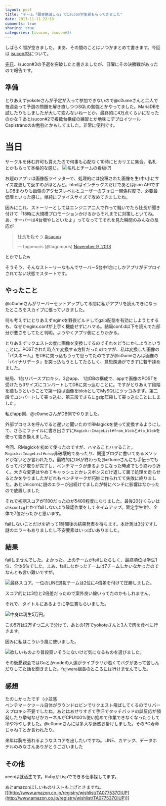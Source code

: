 ```yaml
---
layout: post
title: "チーム「銀杏絶滅しろ」でisucon学生賞もらってきました"
date: 2013-11-11 22:18
comments: true
sharing: true
categories: [isucon, isucon#3]
---
```

しばらく間が空きました。まあ、その間のことはいつかまとめて書きます。今回は [isucon#3](http://isucon.net/)について。

[先日](/blog/2013/10/09/isucon-qualifying-event/)、isucon#3の予選を突破したと書きましたが、日曜にその決勝戦があったので報告です。

<!-- more -->
## 準備

とりあえずyokoteさんが予定が入って参加できないので@c0umeさんと二人で毎週会って予選の問題を解き直しつつSQLの勉強とかやってました。MariaDBを試したりもしましたが大して変んないねーとか。最終的に4万点くらいになったのかな？あとisucon#2で複数台構成の練習とか地味にデプロイツールCapistranoのお勉強とかもしてました。非常に便利です。

# 当日

サークルを休む許可も貰えたので何事も心配なく10時にヒカリエに集合。名札とかもらって本格的な感じ。 ![名札とチームの看板(?)](/images/isucon-name-strap.jpg "name-strap")

お題のアプリは画像版ツイッターで、処理的には投稿された画像を生/中/小にサイズ変更して返すのがほとんど。htmlはインデックスだけであとはjson APIですしDBまわりも画像のアクセスレベルとユーザーのフォロー関係程度で、必要最低限といった感じ。単純にファイスサイズで攻めてきましたね。

因みにこれ、ストーリーとしてはエンジニア二人で作って騒いでたら社長が聞き付けて「18時に大規模プロモーションかけるからそれまでに対策しといてね。あ、サーバーは4台増やしといたよ」ってなっててそれを見た瞬間のみんなの反応が

> 社長を殺そう [#isucon](https://twitter.com/search?q=%23isucon&src=hash)
> 
> — tagomoris (@tagomoris) [November 9, 2013](https://twitter.com/tagomoris/statuses/398992801850875904)<script async src="//platform.twitter.com/widgets.js" charset="utf-8"></script>

とかでしたw

そうそう、そんなストーリーなもんでサーバー5台中1台にしかアプリがデプロイされてない状態でスタートです。

## やったこと

@c0umeさんがサーバーセットアップしてる間に私がアプリを読んできになったところをスカイプに張っていきました。

何も考えずにとりあえずnginxを野良ビルドしてgzip配信を有効にしようとするも、なぜかnginx.confが上手く機能せずにハマる。結局conf.d以下を読んでた部分が悪さをしてたと判明。ようやくアプリ側にとりかかる。

とりあえずリクエストの度に画像を変換してるのでそれをどうにかしようということに。POSTされた時点で変換する方針だったのですが、私は変換した画像の「パスネーム」をDBに突っ込もうって思ってたのですが@c0umeさんは画像の「バイナリデータ」を突っ込もうとしてたらしく、意思疎通ができずに若干揉めました。

結局、1台リバースプロキシ、3台app、 1台DBの構成で、appで画像のPOSTを受けたら3サイズにコンバートしてDBに突っ込むことに。ですがとりあえず段階を踏もうということで第一段は画像をblobとしてMySQLにツッコみます。第二段でコンバートして突っ込む、第三段でさらにgzip圧縮して突っ込むことにしました。

私がapp側、@c0umeさんがDB側でやりました。

外部プロセスを呼んでると遅いと聞いたのでRMagickを使って変換するようにして、さらにファイルに書き出さずに`Magick::ImageList#from_blob`と`#to_blob`を使って書き換えました。

今回、RMagickを初めて使ったのですが、ハマることハマること。`Magick::ImageList#crop`非破壊的であったり、関連ブログに書いてあるメソッドがないとか言われたり。最終的にDBが終わった@c0umeさんにも手伝ってもらってバグ取りが完了し、ベンチマークが走るようになった時点でもう終わり近く。大きな変更はやめてキャッシュとかレスポンスだけ返して裏で処理を走らせるとかをやりましたがどれもベンチマークが巧妙に作られてて失敗に終りました。あとUnicornに謎のエラーが出続けてましたが特にベンチに影響はなかったので放置しました

それで初期スコアが1100だったのが5400程度になりました。最後20分くらいは`chkconfig`とかでfailしないよう確認作業をしてタイムアップ。暫定学生1位、全体で7位だったかと思います。

failしないことだけを祈って1時間後の結果発表を待ちます。本計測は3分ですし謎のエラーもありましたし不安要素はいっぱいありました。

## 結果

failしませんでした。よかった。上のチームがfailしたらしく、最終順位は学生1位、全体6位でした。まあ、failしなかったチームは7チームしかいなかったのでなんとも言い難いですが。

![最終スコア。一位のLINE選抜チームは2位に4倍差を付けて圧勝しました。](/images/isucon-scores.jpg "scores-of-each-team")

スコア的には3位と2倍差だったので案外良い線いってたのかもしれません。

それで、タイトルにあるように学生賞もらいました。

![中身は現生5万円。](/images/isucon-prize.jpg "prize")

この5万は2万ずつ二人で分けて、あとの1万でyokoteさんと3人で肉を食べに行きます。

因みに私はこういう風に使いました。

![欲しいものより普段買いそうにないけど気になるものを選びました。](/images/isucon-books.jpg "books")

その後懇親会ではGoとかnodeの人達がライブラリが若くてバグがあって苦しんだりしてた話を聞きました。fujiwara組長のところには行けませんでした。

## 感想

たのしかったです（小並感  
ベンチマークツール自体がラウンドロビンでリクエスト飛ばしてくるのでリバースプロキシ不要でしたね。あとはあせりすぎて手汗でタッチパッドの誤反応が頻発したり挙句なぜかカーネルがCPU100%使い始めて作業できなくなったりして冷や冷やしました。@c0umeさんには多大な迷惑お掛けしました。そのPC寿命じゃね？とか言われたり。

来年は胸を張れるようなスコアを出したいですね。LINE、カヤック、データホテルのみなさんありがとうございました

## その他

κeenは就活生です。RubyかLispでできる仕事探してます。

あとamazonほしいものリストも上げときますね。[[[http://www.amazon.co.jp/registry/wishlist/TA077537OIUP](http://www.amazon.co.jp/registry/wishlist/TA077537OIUP)]]



